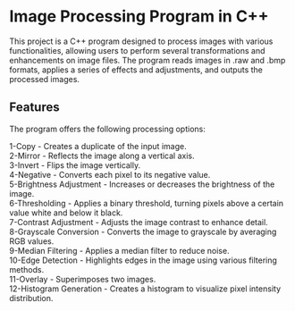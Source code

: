 # Image Processing Program in C++
This project is a C++ program designed to process images with various functionalities, allowing users to perform several transformations and enhancements on image files. The program reads images in .raw and .bmp formats, applies a series of effects and adjustments, and outputs the processed images.

## Features
The program offers the following processing options: <br/>

1-Copy - Creates a duplicate of the input image.<br/>
2-Mirror - Reflects the image along a vertical axis.<br/>
3-Invert - Flips the image vertically.<br/>
4-Negative - Converts each pixel to its negative value.<br/>
5-Brightness Adjustment - Increases or decreases the brightness of the image.<br/>
6-Thresholding - Applies a binary threshold, turning pixels above a certain value white and below it black.<br/>
7-Contrast Adjustment - Adjusts the image contrast to enhance detail.<br/>
8-Grayscale Conversion - Converts the image to grayscale by averaging RGB values.<br/>
9-Median Filtering - Applies a median filter to reduce noise.<br/>
10-Edge Detection - Highlights edges in the image using various filtering methods.<br/>
11-Overlay - Superimposes two images.<br/>
12-Histogram Generation - Creates a histogram to visualize pixel intensity distribution.<br/>
